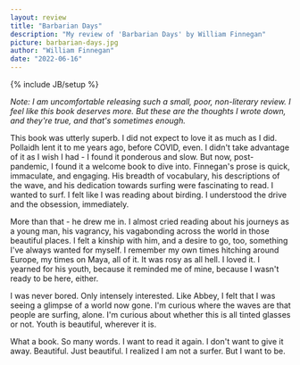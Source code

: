 ```yaml
---
layout: review
title: "Barbarian Days"
description: "My review of 'Barbarian Days' by William Finnegan"
picture: barbarian-days.jpg
author: "William Finnegan"
date: "2022-06-16"
---
```

{% include JB/setup %}

_Note: I am uncomfortable releasing such a small, poor, non-literary review. I feel like this book deserves more. But these are the thoughts I wrote down, and they're true, and that's sometimes enough._

This book was utterly superb. I did not expect to love it as much as I did. Pollaidh lent it to me years ago, before COVID, even. I didn't take advantage of it as I wish I had - I found it ponderous and slow. But now, post-pandemic, I found it a welcome book to dive into. Finnegan's prose is quick, immaculate, and engaging. His breadth of vocabulary, his descriptions of the wave, and his dedication towards surfing were fascinating to read. I wanted to surf. I felt like I was reading about birding. I understood the drive and the obsession, immediately.

More than that - he drew me in. I almost cried reading about his journeys as a young man, his vagrancy, his vagabonding across the world in those beautiful places. I felt a kinship with him, and a desire to go, too, something I've always wanted for myself. I remember my own times hitching around Europe, my times on Maya, all of it. It was rosy as all hell. I loved it. I yearned for his youth, because it reminded me of mine, because I wasn't ready to be here, either.

I was never bored. Only intensely interested. Like Abbey, I felt that I was seeing a glimpse of a world now gone. I'm curious where the waves are that people are surfing, alone. I'm curious about whether this is all tinted glasses or not. Youth is beautiful, wherever it is.

What a book. So many words. I want to read it again. I don't want to give it away. Beautiful. Just beautiful. I realized I am not a surfer. But I want to be.
